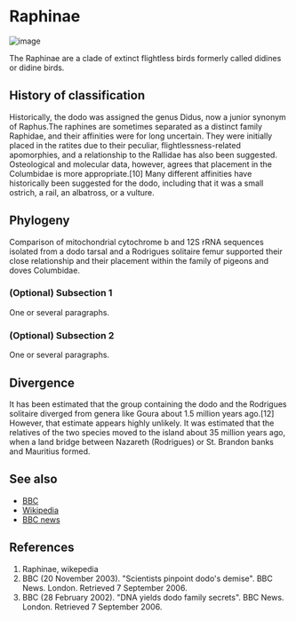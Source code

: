 # Raphinae
![image](https://64.media.tumblr.com/159da2e955e7631e3db4a283b76f86c0/tumblr_nj9l9nS3mV1s5f2yxo1_1280.png)

The Raphinae are a clade of extinct flightless birds formerly called didines or didine birds.


## History of classification
Historically, the dodo was assigned the genus Didus, now a junior synonym of Raphus.The raphines are sometimes separated as a distinct family Raphidae, and their affinities were for long uncertain. They were initially placed in the ratites due to their peculiar, flightlessness-related apomorphies, and a relationship to the Rallidae has also been suggested. Osteological and molecular data, however, agrees that placement in the Columbidae is more appropriate.[10] Many different affinities have historically been suggested for the dodo, including that it was a small ostrich, a rail, an albatross, or a vulture.

## Phylogeny
Comparison of mitochondrial cytochrome b and 12S rRNA sequences isolated from a dodo tarsal and a Rodrigues solitaire femur supported their close relationship and their placement within the family of pigeons and doves Columbidae.
### (Optional) Subsection 1
One or several paragraphs.
### (Optional) Subsection 2
One or several paragraphs.

## Divergence
It has been estimated that the group containing the dodo and the Rodrigues solitaire diverged from genera like Goura about 1.5 million years ago.[12] However, that estimate appears highly unlikely. It was estimated that the relatives of the two species moved to the island about 35 million years ago, when a land bridge between Nazareth (Rodrigues) or St. Brandon banks and Mauritius formed.

## See also
- [BBC](http://news.bbc.co.uk/1/hi/sci/tech/3281323.stm)
- [Wikipedia](https://en.wikipedia.org/wiki/Raphinae#)
- [BBC news](http://news.bbc.co.uk/2/hi/science/nature/1847431.stm)

## References
1. Raphinae, wikepedia
2. BBC (20 November 2003). "Scientists pinpoint dodo's demise". BBC News. London. Retrieved 7 September 2006.
3. BBC (28 February 2002). "DNA yields dodo family secrets". BBC News. London. Retrieved 7 September 2006.